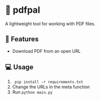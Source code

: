# 📄 pdfpal
A lightweight tool for working with PDF files.  

## 🚀 Features
- Download PDF from an open URL 

## 💻 Usage
1. ``` pip install -r requirements.txt```
2. Change the URLs in the meta function 
3. Run ```python main.py```
